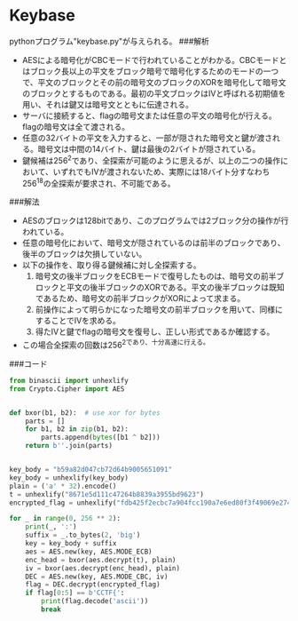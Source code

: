 # Keybase
pythonプログラム"keybase.py"が与えられる。
###解析
- AESによる暗号化がCBCモードで行われていることがわかる。CBCモードとはブロック長以上の平文をブロック暗号で暗号化するためのモードの一つで、平文のブロックとその前の暗号文のブロックのXORを暗号化して暗号文のブロックとするものである。最初の平文ブロックはIVと呼ばれる初期値を用い、それは鍵又は暗号文とともに伝達される。
- サーバに接続すると、flagの暗号文または任意の平文の暗号化が行える。flagの暗号文は全て渡される。
- 任意の32バイトの平文を入力すると、一部が隠された暗号文と鍵が渡される。暗号文は中間の14バイト、鍵は最後の2バイトが隠されている。
- 鍵候補は256<sup>2</sup>であり、全探索が可能のように思えるが、以上の二つの操作において、いずれでもIVが渡されないため、実際には18バイト分すなわち256<sup>18</sup>の全探索が要求され、不可能である。


###解法
- AESのブロックは128bitであり、このプログラムでは2ブロック分の操作が行われている。
- 任意の暗号化において、暗号文が隠されているのは前半のブロックであり、後半のブロックは欠損していない。
- 以下の操作を、取り得る鍵候補に対し全探索する。
  1. 暗号文の後半ブロックをECBモードで復号したものは、暗号文の前半ブロックと平文の後半ブロックのXORである。平文の後半ブロックは既知であるため、暗号文の前半ブロックがXORによって求まる。
  2. 前操作によって明らかになった暗号文の前半ブロックを用いて、同様にすることでIVを求める。
  3. 得たIVと鍵でflagの暗号文を復号し、正しい形式であるか確認する。
- この場合全探索の回数は256<sup>2</ssup>であり、十分高速に行える。

###コード
```python
from binascii import unhexlify
from Crypto.Cipher import AES


def bxor(b1, b2):  # use xor for bytes
    parts = []
    for b1, b2 in zip(b1, b2):
        parts.append(bytes([b1 ^ b2]))
    return b''.join(parts)


key_body = "b59a82d047cb72d64b9005651091"
key_body = unhexlify(key_body)
plain = ('a' * 32).encode()
t = unhexlify("8671e5d111c47264b8839a3955bd9623")
encrypted_flag = unhexlify("fdb425f2ecbc7a904fcc190a7e6ed80f3f49069e2740d498c351d4487419e71f")

for _ in range(0, 256 ** 2):
    print(_, ':')
    suffix = _.to_bytes(2, 'big')
    key = key_body + suffix
    aes = AES.new(key, AES.MODE_ECB)
    enc_head = bxor(aes.decrypt(t), plain)
    iv = bxor(aes.decrypt(enc_head), plain)
    DEC = AES.new(key, AES.MODE_CBC, iv)
    flag = DEC.decrypt(encrypted_flag)
    if flag[0:5] == b'CCTF{':
        print(flag.decode('ascii'))
        break
```
